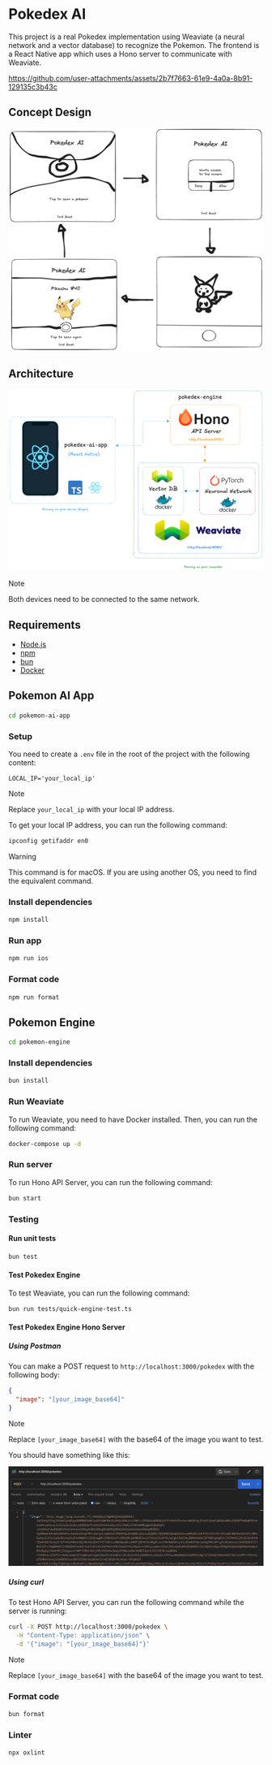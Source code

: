 # Pokedex AI

This project is a real Pokedex implementation using Weaviate (a neural network and a vector database) to recognize the Pokemon. The frontend is a React Native app which uses a Hono server to communicate with Weaviate.



https://github.com/user-attachments/assets/2b7f7663-61e9-4a0a-8b91-129135c3b43c



## Concept Design

![Initial Design](/docs/design/design.png)

## Architecture

![Architecture](/docs/architecture/architecture.png)

> [!NOTE]
> Both devices need to be connected to the same network.

## Requirements

- [Node.js](https://nodejs.org/)
- [npm](https://www.npmjs.com/)
- [bun](https://bun.sh/)
- [Docker](https://www.docker.com/)

## Pokemon AI App

```bash
cd pokemon-ai-app
```

### Setup

You need to create a `.env` file in the root of the project with the following content:

```env
LOCAL_IP='your_local_ip'
```

> [!NOTE]
> Replace `your_local_ip` with your local IP address.

To get your local IP address, you can run the following command:

```bash
ipconfig getifaddr en0
```

> [!WARNING]
> This command is for macOS. If you are using another OS, you need to find the equivalent command.

### Install dependencies

```bash
npm install
```

### Run app

```bash
npm run ios
```

### Format code

```bash
npm run format
```

## Pokemon Engine

```bash
cd pokemon-engine
```

### Install dependencies

```bash
bun install
```

### Run Weaviate

To run Weaviate, you need to have Docker installed. Then, you can run the following command:

```bash
docker-compose up -d
```

### Run server

To run Hono API Server, you can run the following command:

```bash
bun start
```

### Testing

#### Run unit tests

```bash
bun test
```

#### Test Pokedex Engine

To test Weaviate, you can run the following command:

```bash
bun run tests/quick-engine-test.ts
```

#### Test Pokedex Engine Hono Server

##### Using Postman

You can make a POST request to `http://localhost:3000/pokedex` with the following body:

```json
{
  "image": "[your_image_base64]"
}
```

> [!NOTE]
> Replace `[your_image_base64]` with the base64 of the image you want to test.

You should have something like this:

![Postman](/docs/postman.png)

##### Using curl

To test Hono API Server, you can run the following command while the server is running:

```bash
curl -X POST http://localhost:3000/pokedex \
  -H "Content-Type: application/json" \
  -d '{"image": "[your_image_base64]"}'
```

> [!NOTE]
> Replace `[your_image_base64]` with the base64 of the image you want to test.

### Format code

```bash
bun format
```

### Linter

```bash
npx oxlint
```
